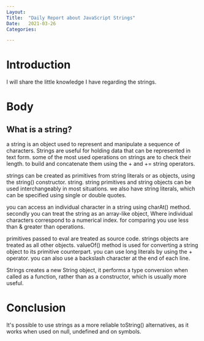 ```yaml
---
Layout:
Title:	"Daily Report about JavaScript Strings"
Date:	2021-03-26
Categories:

---
```


# Introduction
I will share the little knowledge I have regarding the strings.

# Body

## What is a string?

a string is an object used to represent and manipulate a sequence of characters.
Strings are useful for holding data that can be represented in text form.
some of the most used operations on strings are to check their length.
to build and concatenate them using the + and += string operators.

strings can be created as primitives from string literals or as objects, using the 
string() constructor.
string.
string primitives and string objects can be used interchangeably in most situations.
we also have string literals, which can be specified using single or double quotes.

you can access an individual character in a string using charAt() method.
secondly you can treat the string as an array-like object, Where individual characters correspond
to a numerical index.
for comparing you use less than & greater than operations.

primitives passed to eval are treated as source code.
strings objects are treated as all other objects.
valueOf() method is used for converting a string object to its primitive counterpart.
you can use long literals by using the + operator.
you can also use a backslash character at the end of each line.

Strings creates a new String object, it performs a type conversion when called as a 
function, rather than as a constructor, which is usually more useful.

# Conclusion

It's possible to use strings as a more reliable toString() alternatives, as it works when
used on null, undefined and on symbols. 